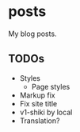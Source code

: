 # posts

My blog posts.

## TODOs

- Styles
  - Page styles
- Markup fix
- Fix site title
- v1-shiki by local
- Translation?
